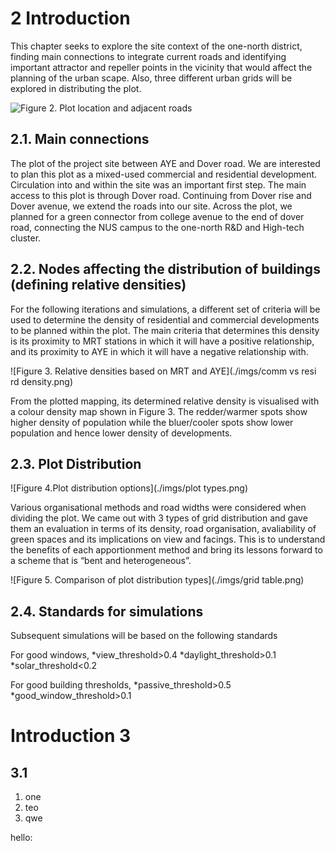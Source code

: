 # 2 Introduction

This chapter seeks to explore the site context of the one-north district, finding main connections to integrate current roads and identifying important attractor and repeller points in the vicinity that would affect the planning of the urban scape. Also, three different urban grids will be explored in distributing the plot.

![Figure 2. Plot location and adjacent roads](./imgs/site.png) 


## 2.1.	Main connections
The plot of the project site between AYE and Dover road. We are interested to plan this plot as a mixed-used commercial and residential development. Circulation into and within the site was an important first step. The main access to this plot is through Dover road. Continuing from Dover rise and Dover avenue, we extend the roads into our site. Across the plot, we planned for a green connector from college avenue to the end of dover road, connecting the NUS campus to the one-north R&D and High-tech cluster.

## 2.2.	Nodes affecting the distribution of buildings (defining relative densities)
For the following iterations and simulations, a different set of criteria will be used to determine the density of residential and commercial developments to be planned within the plot. The main criteria that determines this density is its proximity to MRT stations in which it will have a positive relationship, and its proximity to AYE in which it will have a negative relationship with. 

![Figure 3. Relative densities based on MRT and AYE](./imgs/comm vs resi rd density.png)

From the plotted mapping, its determined relative density is visualised with a colour density map shown in Figure 3. The redder/warmer spots show higher density of population while the bluer/cooler spots show lower population and hence lower density of developments.

## 2.3.	Plot Distribution

![Figure 4.Plot distribution options](./imgs/plot types.png)

Various organisational methods and road widths were considered when dividing the plot. We came out with 3 types of grid distribution and gave them an evaluation in terms of its density, road organisation, avaliability of green spaces and its implications on view and facings. This is to understand the benefits of each apportionment method and bring its lessons forward to a scheme that is “bent and heterogeneous”.

![Figure 5. Comparison of plot distribution types](./imgs/grid table.png)

## 2.4.	Standards for simulations

Subsequent simulations will be based on the following standards

For good windows, 
*view_threshold>0.4 
*daylight_threshold>0.1 
*solar_threshold<0.2 

For good building thresholds, 
*passive_threshold>0.5 
*good_window_threshold>0.1

# Introduction 3
## 3.1
1. one
2. teo
3. qwe

hello:
>
